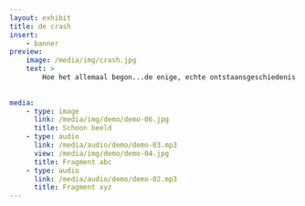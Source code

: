 ```yaml
---
layout: exhibit
title: de crash
insert:
    - banner
preview: 
    image: /media/img/crash.jpg
    text: >
        Hoe het allemaal begon...de enige, echte ontstaansgeschiedenis van Veld & Duin.
        
        
media:
    - type: image
      link: /media/img/demo/demo-06.jpg
      title: Schoon beeld
    - type: audio
      link: /media/audio/demo/demo-03.mp3
      view: /media/img/demo/demo-04.jpg
      title: Fragment abc
    - type: audio
      link: /media/audio/demo/demo-02.mp3
      title: Fragment xyz
---
```

